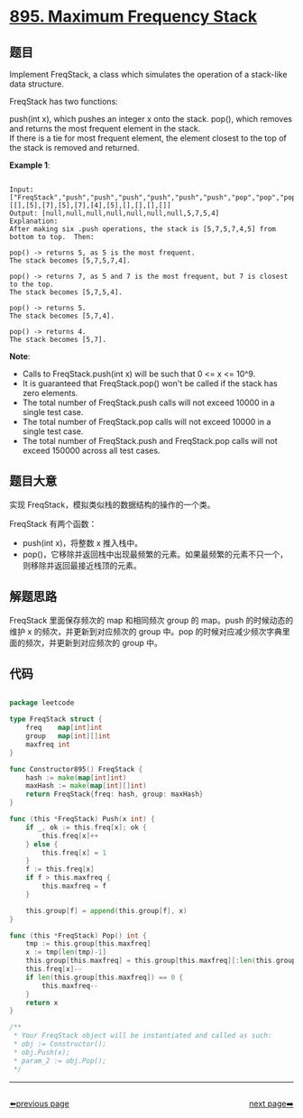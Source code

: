 # [895. Maximum Frequency Stack](https://leetcode.com/problems/maximum-frequency-stack/)

## 题目

Implement FreqStack, a class which simulates the operation of a stack-like data structure.

FreqStack has two functions:

push(int x), which pushes an integer x onto the stack.
pop(), which removes and returns the most frequent element in the stack.  
If there is a tie for most frequent element, the element closest to the top of the stack is removed and returned.
 

**Example 1**:

```

Input: 
["FreqStack","push","push","push","push","push","push","pop","pop","pop","pop"],
[[],[5],[7],[5],[7],[4],[5],[],[],[],[]]
Output: [null,null,null,null,null,null,null,5,7,5,4]
Explanation:
After making six .push operations, the stack is [5,7,5,7,4,5] from bottom to top.  Then:

pop() -> returns 5, as 5 is the most frequent.
The stack becomes [5,7,5,7,4].

pop() -> returns 7, as 5 and 7 is the most frequent, but 7 is closest to the top.
The stack becomes [5,7,5,4].

pop() -> returns 5.
The stack becomes [5,7,4].

pop() -> returns 4.
The stack becomes [5,7].

```

**Note**:

- Calls to FreqStack.push(int x) will be such that 0 <= x <= 10^9.
- It is guaranteed that FreqStack.pop() won't be called if the stack has zero elements.
- The total number of FreqStack.push calls will not exceed 10000 in a single test case.
- The total number of FreqStack.pop calls will not exceed 10000 in a single test case.
- The total number of FreqStack.push and FreqStack.pop calls will not exceed 150000 across all test cases.

## 题目大意

实现 FreqStack，模拟类似栈的数据结构的操作的一个类。

FreqStack 有两个函数：

- push(int x)，将整数 x 推入栈中。
- pop()，它移除并返回栈中出现最频繁的元素。如果最频繁的元素不只一个，则移除并返回最接近栈顶的元素。


## 解题思路

FreqStack 里面保存频次的 map 和相同频次 group 的 map。push 的时候动态的维护 x 的频次，并更新到对应频次的 group 中。pop 的时候对应减少频次字典里面的频次，并更新到对应频次的 group 中。



## 代码

```go

package leetcode

type FreqStack struct {
	freq    map[int]int
	group   map[int][]int
	maxfreq int
}

func Constructor895() FreqStack {
	hash := make(map[int]int)
	maxHash := make(map[int][]int)
	return FreqStack{freq: hash, group: maxHash}
}

func (this *FreqStack) Push(x int) {
	if _, ok := this.freq[x]; ok {
		this.freq[x]++
	} else {
		this.freq[x] = 1
	}
	f := this.freq[x]
	if f > this.maxfreq {
		this.maxfreq = f
	}

	this.group[f] = append(this.group[f], x)
}

func (this *FreqStack) Pop() int {
	tmp := this.group[this.maxfreq]
	x := tmp[len(tmp)-1]
	this.group[this.maxfreq] = this.group[this.maxfreq][:len(this.group[this.maxfreq])-1]
	this.freq[x]--
	if len(this.group[this.maxfreq]) == 0 {
		this.maxfreq--
	}
	return x
}

/**
 * Your FreqStack object will be instantiated and called as such:
 * obj := Constructor();
 * obj.Push(x);
 * param_2 := obj.Pop();
 */

```



----------------------------------------------
<div style="display: flex;justify-content: space-between;align-items: center;">
<p><a href="https://books.halfrost.com/leetcode/ChapterFour/0800~0899/0892.Surface-Area-of-3D-Shapes/">⬅️previous page</a></p>
<p><a href="https://books.halfrost.com/leetcode/ChapterFour/0800~0899/0896.Monotonic-Array/">next page➡️</a></p>
</div>
